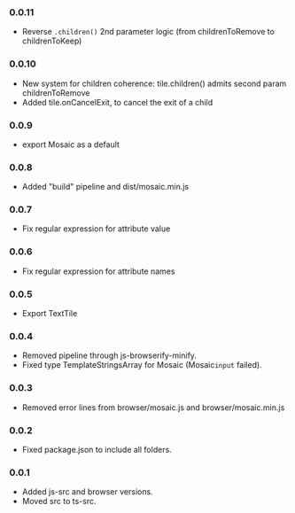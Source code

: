 ### 0.0.11

* Reverse `.children()` 2nd parameter logic (from childrenToRemove to childrenToKeep)

### 0.0.10

* New system for children coherence: tile.children() admits second param childrenToRemove
* Added tile.onCancelExit, to cancel the exit of a child

### 0.0.9

* export Mosaic as a default

### 0.0.8

* Added "build" pipeline and dist/mosaic.min.js

### 0.0.7

* Fix regular expression for attribute value

### 0.0.6

* Fix regular expression for attribute names

### 0.0.5

* Export TextTile

### 0.0.4

* Removed pipeline through js-browserify-minify.
* Fixed type TemplateStringsArray for Mosaic (Mosaic`input` failed).

### 0.0.3

* Removed error lines from browser/mosaic.js and browser/mosaic.min.js

### 0.0.2

* Fixed package.json to include all folders.

### 0.0.1

* Added js-src and browser versions.
* Moved src to ts-src.
